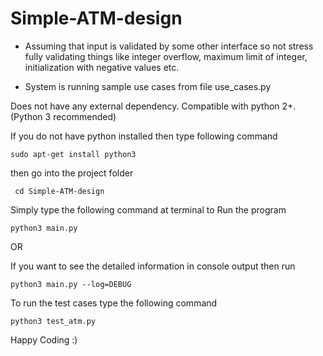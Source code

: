 # Simple-ATM-design

* Assuming that input is validated by some other interface so not stress fully validating things like integer overflow, maximum limit of integer, initialization with negative values etc.

* System is running sample use cases from file use_cases.py

Does not have any external dependency. Compatible with python 2+.(Python 3 recommended)

If you do not have python installed then type following command
```
sudo apt-get install python3
```
then go into the project folder
```
 cd Simple-ATM-design
```
Simply type the following command at terminal to Run the program
```
python3 main.py
``` 

   OR

If you want to see the detailed information in console output then run
```
python3 main.py --log=DEBUG
```

To run the test cases type the following command
```
python3 test_atm.py
```

Happy Coding :)